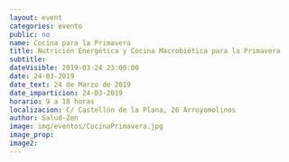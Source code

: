 ```yaml
---
layout: event
categories: evento
public: no
name: Cocina para la Primavera
title: Nutrición Energética y Cocina Macrobiótica para la Primavera
subtitle:
dateVisible: 2019-03-24 23:00:00
date: 24-03-2019
date_text: 24 de Marzo de 2019
date_imparticion: 24-03-2019
horario: 9 a 18 horas
localizacion: C/ Castellón de la Plana, 26 Arroyomolinos
author: Salud-Zen
image: img/eventos/CocinaPrimavera.jpg
image_prop:
image2:
---
```

